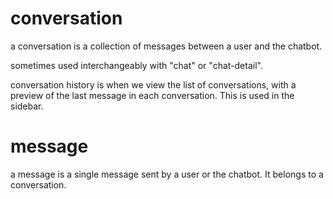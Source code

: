 # conversation

a conversation is a collection of messages between a user and the chatbot.

sometimes used interchangeably with "chat" or "chat-detail".

conversation history is when we view the list of conversations, with a preview of the last message in each conversation. This is used in the sidebar.

# message

a message is a single message sent by a user or the chatbot. It belongs to a conversation.